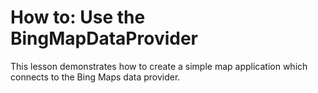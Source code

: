 # How to: Use the BingMapDataProvider


This lesson demonstrates how to create a simple map application which connects to the Bing Maps data provider.

<br/>


